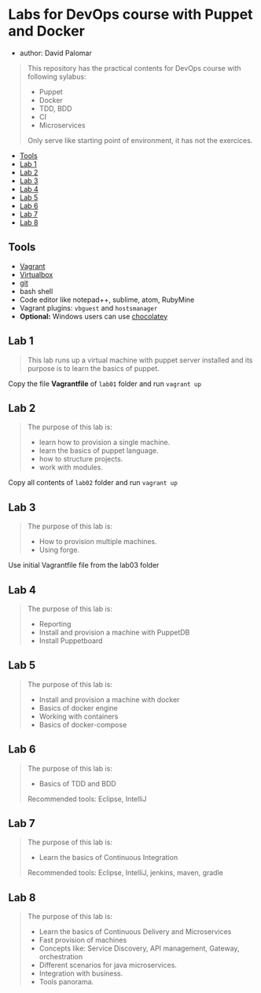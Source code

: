 # Labs for DevOps course with Puppet and Docker

- author: David Palomar

> This repository has the practical contents for DevOps course with following sylabus:
> 
> - Puppet
> - Docker
> - TDD, BDD
> - CI
> - Microservices
> 
> Only serve like starting point of environment, it has not the exercices.



<!-- MarkdownTOC -->

- [Tools](#tools)
- [Lab 1](#lab-1)
- [Lab 2](#lab-2)
- [Lab 3](#lab-3)
- [Lab 4](#lab-4)
- [Lab 5](#lab-5)
- [Lab 6](#lab-6)
- [Lab 7](#lab-7)
- [Lab 8](#lab-8)

<!-- /MarkdownTOC -->


## Tools

- [Vagrant](http://www.vagrantup.com)
- [Virtualbox](http://www.virtualbox.com)
- [git](http://www.git-scm.com)
- bash shell
- Code editor like notepad++, sublime, atom, RubyMine
- Vagrant plugins: `vbguest` and `hostsmanager`
- __Optional:__ Windows users can use [chocolatey](http://www.chocolatey.com)

## Lab 1

> This lab runs up a virtual machine with puppet server installed and its purpose is to learn the basics of puppet.
> 

Copy the file  __Vagrantfile__ of `lab01` folder and run `vagrant up`

## Lab 2

> The purpose of this lab is:
> 
> - learn how to provision a single machine.
> - learn the basics of puppet language.
> - how to structure projects.
> - work with modules.


Copy all contents of `lab02` folder and run `vagrant up`

## Lab 3

> The purpose of this lab is:
> 
> - How to provision multiple machines.
> - Using forge.
> 

Use initial Vagrantfile file from the lab03 folder

## Lab 4

> The purpose of this lab is:
> 
> - Reporting
> - Install and provision a machine with PuppetDB
> - Install Puppetboard

## Lab 5

> The purpose of this lab is:
> 
> - Install and provision a machine with docker
> - Basics of docker engine
> - Working with containers
> - Basics of docker-compose


## Lab 6

> The purpose of this lab is:
> 
> - Basics of TDD and BDD
> 
> Recommended tools: Eclipse, IntelliJ

## Lab 7

> The purpose of this lab is:
> 
> - Learn the basics of Continuous Integration 
> 
> Recommended tools: Eclipse, IntelliJ, jenkins, maven, gradle

## Lab 8

> The purpose of this lab is:
> 
> - Learn the basics of Continuous Delivery and Microservices
> - Fast provision of machines
> - Concepts like: Service Discovery, API management, Gateway, orchestration
> - Different scenarios for java microservices.
> - Integration with business.
> - Tools panorama.
> 
>


